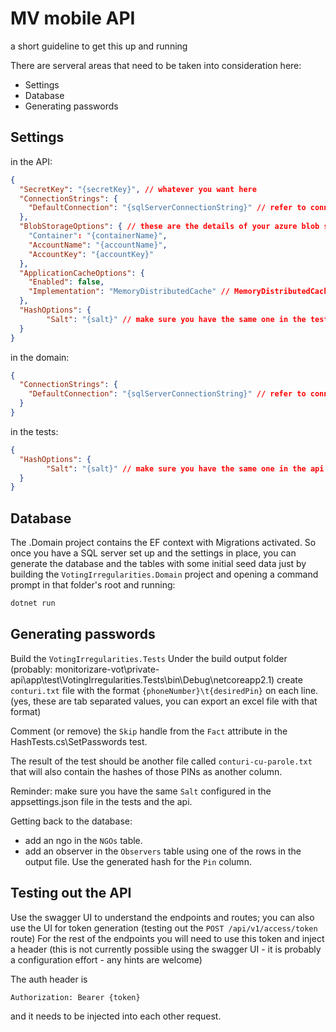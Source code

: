 # MV mobile API
a short guideline to get this up and running

There are serveral areas that need to be taken into consideration here:
- Settings
- Database
- Generating passwords

## Settings

in the API:
```json
{
  "SecretKey": "{secretKey}", // whatever you want here
  "ConnectionStrings": {
    "DefaultConnection": "{sqlServerConnectionString}" // refer to connectionstrings.com for standards; make sure it's the same for the domain project.
  },
  "BlobStorageOptions": { // these are the details of your azure blob storage - you can retrieve these from the Azure portal quite easy: navigate to the storage account -> settings section -> Access Keys. Make sure you have a container set up for that storage.
    "Container": "{containerName}",
    "AccountName": "{accountName}",
    "AccountKey": "{accountKey}"
  },
  "ApplicationCacheOptions": {
    "Enabled": false,
    "Implementation": "MemoryDistributedCache" // MemoryDistributedCache or RedisCache
  },
  "HashOptions": {
        "Salt": "{salt}" // make sure you have the same one in the tests project when generating the hashes ;)
  }
}
```

in the domain:
```json
{
  "ConnectionStrings": {
    "DefaultConnection": "{sqlServerConnectionString}" // refer to connectionstrings.com for standards;
  }
}
```

in the tests:
```json
{
  "HashOptions": {
        "Salt": "{salt}" // make sure you have the same one in the api project when generating the hashes ;)
  }
}
```

## Database

The .Domain project contains the EF context with Migrations activated.
So once you have a SQL server set up and the settings in place, you can generate the database and the tables with some initial seed data just by building the `VotingIrregularities.Domain` project and opening a command prompt in that folder's root and running:

```powershell
dotnet run
```



## Generating passwords

Build the `VotingIrregularities.Tests`
Under the build output folder (probably: monitorizare-vot\private-api\app\test\VotingIrregularities.Tests\bin\Debug\netcoreapp2.1) create `conturi.txt` file with the format 
```{phoneNumber}\t{desiredPin}```
on each line. (yes, these are tab separated values, you can export an excel file with that format)

Comment (or remove) the `Skip` handle from the `Fact` attribute in the HashTests.cs\SetPasswords test.

The result of the test should be another file called `conturi-cu-parole.txt` that will also contain the hashes of those PINs as another column.

Reminder: make sure you have the same `Salt` configured in the appsettings.json file in the tests and the api.


Getting back to the database:
- add an ngo in the `NGOs` table.
- add an observer in the `Observers` table using one of the rows in the output file. Use the generated hash for the `Pin` column. 

## Testing out the API

Use the swagger UI to understand the endpoints and routes; you can also use the UI for token generation (testing out the `POST /api/v1/access/token` route)
For the rest of the endpoints you will need to use this token and inject a header (this is not currently possible using the swagger UI - it is probably a configuration effort - any hints are welcome)

The auth header is 

```Authorization: Bearer {token}```

and it needs to be injected into each other request.
